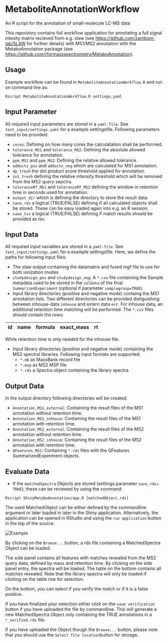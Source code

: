 # MetaboliteAnnotationWorkflow
An R script for the annotation of small-molecule LC-MS data

This repoistory contains full workflow application for annotating a full signal intesity matrix recieved from e.g. slaw (see https://github.com/zamboni-lab/SLAW for further details) 
with MS1/MS2 annotation with the MetaboAnnotation package (see https://github.com/rformassspectrometry/MetaboAnnotation).

## Usage

Example workflow can be found in `MetaboliteAnnotationWorkflow.R` and run on command line as:

```Rscript MetaboliteAnnotationWorkflow.R settings.yaml```

## Input Parameter

All required input parameters are stored in a `yaml-file`. See `test_input/settings.yaml` for a example settingsfile.
Following parameters need to be provided:
 - `cores`: Defining on how many cores the calculatation shall be performed.
 - `tolerance_MS1` and `tolerance_MS2`: Defining the absolute allowed tolerance for annotation.
 - `ppm_MS1` and `ppm_MS2`: Defining the relative allowed tolerance.
 - `adducts_pos` and `adducts_neg` which are calculated for MS1 annotation.
 - `dp_tresh` the dot product score threshold applied for annotation.
 - `int_tresh` defining the relative intensity threshold which will be removed from the MS2 query sepctra.
 - `toleranceRT_MS1` and `toleranceRT_MS2` defining the window in retention time in seconds used for annotation.
 - `output_dir` which is defining the directory to store the result data.
 -  `save_rds` a logical (TRUE/FALSE) defining if all calculated objects shall be stored. These can be easy loaded again into e.g. an R session.
 -  `save_tsv` a logical (TRUE/FALSE) defining if match results should be provided as tsv.


## Input Data

All required input variables are stored in a `yaml-file`. See `test_input/settings.yaml` for a example settingsfile.
Here, we define the paths for following input files:
 - The slaw output containing the datamatrix and fused mgf file to use for both ionization modes
 - `studydesign_pos` and `studydesign_neg`: A `*.csv` file containing the Sample metadata used to be stored in the `colData` of the final `SummarizedExperiment` (optional if parameter `samplegroup=TRUE`).
 - Input library directories (positive and negative mode) containg the MS1 annotation lists. Two different directories can be provided distiguishing between inhouse-data `inhouse` and extern data `ext`. For inhouse data, an additional retention time matching will be performed. The `*.csv` files should contain the rows:

| id | name | formula | exact_mass | rt |
| - | - | - | - | - |

While retention time is only needed for the inhouse file.

- Input library directories (positive and negative mode) containing the MS2 spectral libraries. Following input formats are supported: 
    - `*.mb` as MassBank record file 
    - `*.msp` as MS2 MSP file
    - `*.rds` a Spectra object containing the library spectra

## Output Data

In the output directory following directories will be created:
 - `Annotation_MS1_external`: Containing the result files of the MS1 annotation without retention time.
 - `Annotation_MS1_inhouse`: Containing the result files of the MS1 annotation with retention time.
 - `Annotation_MS2_external`: Containing the result files of the MS2 annotation without retention time.
 - `Annotation_MS2_inhouse`: Containing the result files of the MS2 annotation with retention time.
 - `QFeatures_MS1`: Containing `*.rds` files with the QFeatures SummarizedExperiment objects.

## Evaluate Data

 - If the `matchedSpectra` Objects are stored (settings parameter `save_rds= TRUE`), these can be reviewed by using the command:

```Rscript ShinyMetaboAnnotation/app.R [matchedObject.rds]```

The used MatchedObject can be either defined by the commandline argument or later loaded in later in the Shiny application.
Alternatively, the application can be opened in RStudio and using the `run application` button in the top of the source.

![Example](ShinyMetaboAnnotation/www/shiny_example.png)

By clicking on the `Browse...` button, a rds file containing a MatchedSpectra Object can be loaded.

The side panel contains all features with matches revealed from the MS2 query data, defined by mass and retention time. By clicking on the side panel entry, the spectra will be loaded. The table on the bottom contains all matches revealed. Note that the library spectra will only be loaded if clicking on the table row for selection.

On the bottom, you can select if you verify the match or if it is a false positive. 

If you have finalized your selection either click on the `save verification` button if you have uploaded the file by commandline. This will generate a new MatchedSpectra Object only containing the TRUE annotations in a `*_verified.rds` file.

If you have uploaded the Object though the `Browse...` button, please note that you should use the `Select file location`button for stroage.

